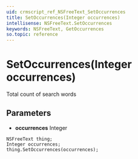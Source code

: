 ```yaml
---
uid: crmscript_ref_NSFreeText_SetOccurrences
title: SetOccurrences(Integer occurrences)
intellisense: NSFreeText.SetOccurrences
keywords: NSFreeText, GetOccurrences
so.topic: reference
---
```


# SetOccurrences(Integer occurrences)

Total count of search words

## Parameters

* **occurrences** Integer

```crmscript
NSFreeText thing;
Integer occurrences;
thing.SetOccurrences(occurrences);
```

